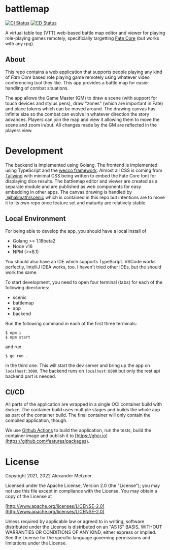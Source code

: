 # battlemap

[![CI Status](https://github.com/halimath/battlemap/workflows/CI/badge.svg)](https://github.com/halimath/battlemap/actions/workflows/ci.yml)
[![CD Status](https://github.com/halimath/battlemap/workflows/CD/badge.svg)](https://github.com/halimath/battlemap/actions/workflows/cd.yml)

A virtual table top (VTT) web-based battle map editor and viewer for playing role-playing games remotely, 
specificially targetting [Fate Core](https://www.evilhat.com/home/fate-core/) (but works with any rpg).

## About

This repo contains a web application that supports people playing any kind of _Fate Core_ based role playing
game remotely using whatever video conferencing tool they like. This app provides a battle map for easier
handling of combat situations.

The app allows the Game Master (GM) to draw a scene (with support for touch devices and stylus pens), draw
"zones" (which are important in Fate) and place tokens which can be moved around. The drawing canvas has
infinite size so the combat can evolve in whatever direction the story advances. Players can join the map
and view it allowing them to move the scene and zoom in/out. All changes made by the GM are reflected in the
players view.

# Development

The backend is implemented using Golang. The frontend is implemented using TypeScript and the 
[wecco framework](https://github.com/weccoframework/core). Almost all CSS is coming from 
[Tailwind](https://tailwindcss.com/) with minimal CSS being written to embed the Fate Core font for displaying
dice results. The battlemap editor and viewer are created as a separate module and are published as web
components for easy embedding in other apps. The canvas drawing is handled by [`@halimath/scenic](./scenic)
which is contained in this repo but intentions are to move it to its own repo once feature set and maturity
are relatively stable.

## Local Environment

For being able to develop the app, you should have a local install of
* Golang >= 1.18beta2
* Node v16
* NPM (>=8.1)

You should also have an IDE which supports TypeScript. VSCode works perfectly, IntelliJ IDEA works,
too. I haven't tried other IDEs, but the should work the same.

To start development, you need to open four terminal (tabs) for each of the following directories:
* scenic
* battlemap
* app
* backend

Run the following command in each of the first three terminals:

```shell
$ npm i
$ npm start
```

and run 

```shell
$ go run .
```

in the third one. This will start the dev server and bring up the app on `localhost:3000`. The backend runs on
`localhost:8080` but only the rest api backend part is needed.

## CI/CD

All parts of the application are wrapped in a single OCI container build with `docker`. The container build 
uses multiple stages and builds the whole app as part of the container build. The final container will only 
contain the compiled application, though.

We use [Github Actions](https://github.com/features/actions) to build the application, run the tests, build
the container image and publish it to [https://ghcr.io](https://github.com/features/packages).

# License

Copyright 2021, 2022 Alexander Metzner.

Licensed under the Apache License, Version 2.0 (the "License");
you may not use this file except in compliance with the License.
You may obtain a copy of the License at

[http://www.apache.org/licenses/LICENSE-2.0](http://www.apache.org/licenses/LICENSE-2.0)

Unless required by applicable law or agreed to in writing, software
distributed under the License is distributed on an "AS IS" BASIS,
WITHOUT WARRANTIES OR CONDITIONS OF ANY KIND, either express or implied.
See the License for the specific language governing permissions and
limitations under the License.
